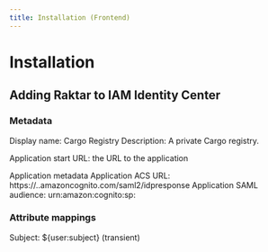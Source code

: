 ```yaml
---
title: Installation (Frontend)
---
```


Installation
============


## Adding Raktar to IAM Identity Center

### Metadata
Display name: Cargo Registry
Description: A private Cargo registry.

Application start URL: the URL to the application

Application metadata
Application ACS URL: https://<domain>.<region>.amazoncognito.com/saml2/idpresponse
Application SAML audience: urn:amazon:cognito:sp:<pool-id>

### Attribute mappings

Subject: ${user:subject} (transient)